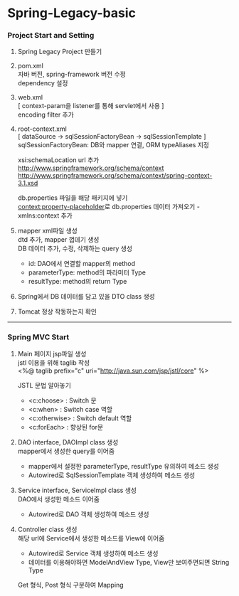 # Spring-Legacy-basic

### Project Start and Setting
1. Spring Legacy Project 만들기
2. pom.xml  
   자바 버전, spring-framework 버전 수정  
   dependency 설정  
3. web.xml  
   [ context-param을 listener를 통해 servlet에서 사용 ]  
   encoding filter 추가  
4. root-context.xml  
   [ dataSource -> sqlSessionFactoryBean -> sqlSessionTemplate ]  
   sqlSessionFactoryBean: DB와 mapper 연결, ORM typeAliases 지정  
   
   xsi:schemaLocation url 추가  
   http://www.springframework.org/schema/context  
   http://www.springframework.org/schema/context/spring-context-3.1.xsd  
     
   db.properties 파일을 해당 패키지에 넣기  
   <context:property-placeholder>로 db.properties 데이터 가져오기 - xmlns:context 추가  
  
5. mapper xml파일 생성  
   dtd 추가, mapper 껍데기 생성  
   DB 데이터 추가, 수정, 삭제하는 query 생성  
   - id: DAO에서 연결할 mapper의 method  
   - parameterType: method의 파라미터 Type  
   - resultType: method의 return Type  
  
6. Spring에서 DB 데이터를 담고 있을 DTO class 생성  
7. Tomcat 정상 작동하는지 확인  
  
--------
### Spring MVC Start
1. Main 페이지 jsp파일 생성  
   jstl 이용을 위해 taglib 작성  
   <%@ taglib prefix="c" uri="http://java.sun.com/jsp/jstl/core" %>  
   
   JSTL 문법 알아놓기  
   - <c:choose> : Switch 문  
   - <c:when> : Switch case 역할  
   - <c:otherwise> : Switch default 역할  
   - <c:forEach> : 향상된 for문  
  
2. DAO interface, DAOImpl class 생성  
   mapper에서 생성한 query를 이어줌  
   - mapper에서 설정한 parameterType, resultType 유의하여 메소드 생성  
   - Autowired로 SqlSessionTemplate 객체 생성하여 메소드 생성  
  
3. Service interface, ServiceImpl class 생성  
   DAO에서 생성한 메소드 이어줌  
   - Autowired로 DAO 객체 생성하여 메소드 생성  
  
4. Controller class 생성  
   해당 url에 Service에서 생성한 메소드를 View에 이어줌  
   - Autowired로 Service 객체 생성하여 메소드 생성  
   - 데이터를 이용해야하면 ModelAndView Type, View만 보여주면되면 String Type  
  
   Get 형식, Post 형식 구분하여 Mapping  
